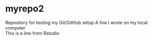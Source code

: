 # myrepo2
Repository for testing my Git/GitHub setup
A line I wrote on my local computer  
This is a line from Rstudio